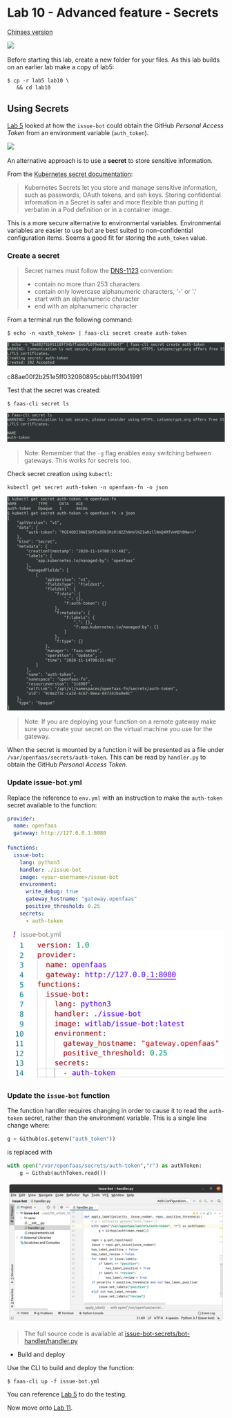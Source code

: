 # Lab 10 - Advanced feature - Secrets

[Chinses version](lab10_zh-tw.md)

<img src="https://github.com/openfaas/media/raw/master/OpenFaaS_Magnet_3_1_png.png" width="500px"></img>

Before starting this lab, create a new folder for your files. As this lab builds on an earlier lab make a copy of lab5:

```
$ cp -r lab5 lab10 \
   && cd lab10
```

## Using Secrets

[Lab 5](./lab5.md) looked at how the `issue-bot` could obtain the GitHub *Personal Access Token* from an environment variable (`auth_token`).

![](docs/lab5/env-yml.png)

An alternative approach is to use a **secret** to store sensitive information.

From the [Kubernetes secret documentation](https://kubernetes.io/docs/concepts/configuration/secret/):
> Kubernetes Secrets let you store and manage sensitive information, such as passwords, OAuth tokens, and ssh keys. Storing confidential information in a Secret is safer and more flexible than putting it verbatim in a Pod definition or in a container image. 

This is a more secure alternative to environmental variables. Environmental variables are easier to use but are best suited to non-confidential configuration items.  Seems a good fit for storing the `auth_token` value.  

### Create a secret

> Secret names must follow the [DNS-1123](https://tools.ietf.org/html/rfc1123) convention:
> * contain no more than 253 characters
> * contain only lowercase alphanumeric characters, '-' or '.'
> * start with an alphanumeric character
> * end with an alphanumeric character

From a terminal run the following command:

```
$ echo -n <auth_token> | faas-cli secret create auth-token
```

![](docs/lab10/create-secret-k8s.png)

c88ae00f2b251e5ff032080895cbbbff13041991

Test that the secret was created:

```
$ faas-cli secret ls
```

![](docs/lab10/list-secret-faas-cli.png)

> Note: Remember that the `-g` flag enables easy switching between gateways.  This works for secrets too.

Check secret creation using `kubectl`:

```
kubectl get secret auth-token -n openfaas-fn -o json
```

![](docs/lab10/secret-out-k8s.png)

> Note: If you are deploying your function on a remote gateway make sure you create your secret on the virtual machine you use for the gateway.

When the secret is mounted by a function it will be presented as a file under `/var/openfaas/secrets/auth-token`. This can be read by `handler.py` to obtain the GitHub *Personal Access Token*.

### Update issue-bot.yml

Replace the reference to `env.yml` with an instruction to make the `auth-token` secret available to the function:

```yml
provider:
  name: openfaas
  gateway: http://127.0.0.1:8080

functions:
  issue-bot:
    lang: python3
    handler: ./issue-bot
    image: <your-username>/issue-bot
    environment:
      write_debug: true
      gateway_hostname: "gateway.openfaas"
      positive_threshold: 0.25
    secrets:
      - auth-token

```

![](docs/lab10/issue-bot-yml-modify.png)

### Update the `issue-bot` function

The function handler requires changing in order to cause it to read the `auth-token` secret, rather than the environment variable.  This is a single line change where:

```python
g = Github(os.getenv("auth_token"))
``` 
is replaced with 
```python
with open("/var/openfaas/secrets/auth-token","r") as authToken:  
    g = Github(authToken.read())
```

![](docs/lab10/issue-bot-modify.png)

> The full source code is  available at [issue-bot-secrets/bot-handler/handler.py](https://github.com/openfaas/workshop/blob/master/issue-bot-secrets/bot-handler/handler.py)

* Build and deploy

Use the CLI to build and deploy the function:

```
$ faas-cli up -f issue-bot.yml
```

You can reference [Lab 5](./lab5.md) to do the testing.

Now move onto [Lab 11](lab11.md).